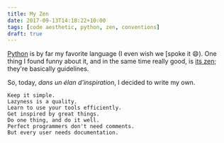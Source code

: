 ```yaml
---
title: My Zen
date: 2017-09-13T14:18:22+10:00
tags: [code aesthetic, python, zen, conventions]
draft: true
---
```


[Python](https://python.org) is by far my favorite language (I even wish we
[spoke it :smile:). One thing I found funny about it, and in the same time
really good, is [its zen](https://python.org/dev/peps/pep-0020/); they're
basically guidelines.

So, today, _dans un élan d'inspiration_, I decided to write my own.<!--more-->

```
Keep it simple.
Lazyness is a quality.
Learn to use your tools efficiently.
Get inspired by great things.
Do one thing, and do it well.
Perfect programmers don't need comments.
But every user needs documentation.
```
